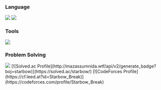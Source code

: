 ### Language
<img src="https://img.shields.io/badge/C++-00599C?style=flat-square&logo=cplusplus&logoColor=white"/> <img src="https://img.shields.io/badge/Kotlin-7F52FF?style=flat-square&logo=kotlin&logoColor=white"/>
### Tools
<img src="https://img.shields.io/badge/Android Studio-3DDC84?style=flat-square&logo=androidstudio&logoColor=white"/>

### Problem Solving
<img src="http://mazandi.herokuapp.com/api?handle=starbow&theme=warm"/>
[![Solved.ac Profile](http://mazassumnida.wtf/api/v2/generate_badge?boj=starbow)](https://solved.ac/starbow/)
[![CodeForces Profile](https://cf.leed.at?id=Starbow_Break)](https://codeforces.com/profile/Starbow_Break)

